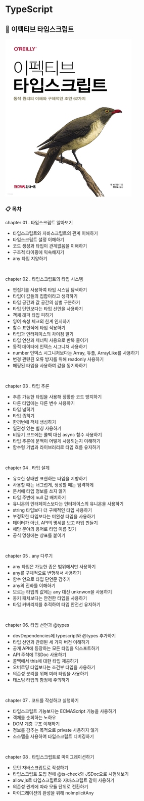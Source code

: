 # TypeScript

## 📖 이펙티브 타입스크립트
<img src="./assets/book.jfif" width="400" height="500"/>

<br>

### 📋 목차
chapter 01 . 타입스크립트 알아보기
- 타입스크립트와 자바스크립트의 관계 이해하기
- 타입스크립트 설정 이해하기
- 코드 생성과 타입이 관계없음을 이해하기
- 구조적 타이핑에 익숙해지기
- any 타입 지양하기

<br>

chapter 02 . 타입스크립트의 타입 시스템
- 편집기를 사용하여 타입 시스템 탐색하기
- 타입이 값들의 집합이라고 생각하기
- 타입 공간과 값 공간의 심벌 구분하기
- 타입 단언보다는 타입 선언을 사용하기
- 객체 래퍼 타입 피하기
- 잉여 속성 체크의 한계 인지하기
- 함수 표현식에 타입 적용하기
- 타입과 인터페이스의 차이점 알기
- 타입 연산과 제너릭 사용으로 반복 줄이기
- 동적 데이터에 인덱스 시그니처 사용하기
- number 인덱스 시그니처보다는 Array, 듀플, ArrayLike를 사용하기
- 변경 관련된 오류 방지를 위해 readonly 사용하기
- 매핑된 타입을 사용하여 값을 동기화하기

<br>

chapter 03 . 타입 추론
- 추론 가능한 타입을 사용해 장황한 코드 방지하기
- 다른 타입에는 다른 변수 사용하기
- 타입 넓히기
- 타입 좁히기
- 한꺼번에 객체 생성하기
- 일관성 있는 별칭 사용하기
- 비동기 코드에는 콜백 대신 async 함수 사용하기
- 타입 추론에 문맥이 어떻게 사용되는지 이해하기
- 함수형 기법과 라이브러리로 타입 흐름 유지하기

<br>

chapter 04 . 타입 설계
- 유효한 상태만 표현하는 타입을 지향하기
- 사용할 때는 너그럽게, 생성할 때는 엄격하게
- 문서에 타입 정보를 쓰지 않기
- 타입 주변에 null 값 배치하기
- 유니온의 인터페이스보다는 인터페이스의 유니온을 사용하기
- string 타입보다 더 구체적인 타입 사용하기
- 부정확한 타입보다는 미완성 타입을 사용하기
- 데이터가 아닌, API의 명세를 보고 타입 만들기
- 해당 분야의 용어로 타입 이름 짓기
- 공식 명칭에는 상표를 붙이기

<br>

chapter 05 . any 다루기
- any 타입은 가능한 좁은 범위에서만 사용하기
- any를 구체적으로 변형해서 사용하기
- 함수 안으로 타입 단언문 감추기
- any의 진화를 이해하기
- 모르는 타입의 값에는 any 대신 unknwon을 사용하기
- 몽키 패치보다는 안전한 타입을 사용하기
- 타입 커버리지를 추적하여 타입 안전선 유지하기

<br>

chapter 06. 타입 선언과 @types
- devDependencies에 typescript와 @types 추가하기
- 타입 선언과 관련된 세 가지 버전 이해하기
- 공개 API에 등장하는 모든 타입을 익스포트하기
- API 주석에 TSDoc 사용하기
- 콜백에서 this에 대한 타입 제공하기
- 오버로딩 타입보다는 조건부 타입을 사용하기
- 의존성 분리를 위해 미러 타입을 사용하기
- 테스팅 타입의 함정에 주의하기

<br>

chapter 07 . 코드를 작성하고 실행하기
- 타입스크립트 기능보다는 ECMAScript 기능을 사용하기
- 객체를 순회하는 노하우
- DOM 계층 구조 이해하기
- 정보를 감추는 목적으로 private 사용하지 않기
- 소스맵을 사용하여 타입스크립트 디버깅하기

<br>

chapter 08 . 타입스크립트로 마이그레이션하기
- 모던 자바스크립트로 작성하기
- 타입스크립트 도입 전에 @ts-check와 JSDoc으로 시험해보기
- allow.js로 타입스크립트와 자바스크립트 같이 사용하기
- 의존성 관계에 따라 모듈 단위로 전환하기
- 마이그레이션의 완성을 위해 noImplicitAny 

